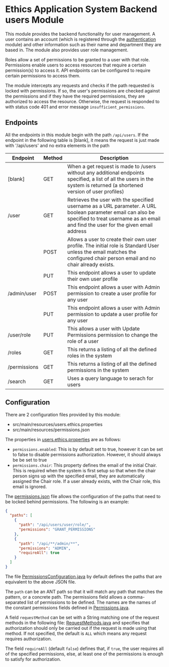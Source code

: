# Ethics Application System Backend users Module
This module provides the backend functionality for user management. A user contains an account (which is registered through
the [authentication](../authentication) module) and other information such as their name and department they are based in. The module also
provides user role management.

Roles allow a set of permissions to be granted to a user with that role. Permissions enable users to access resources that
require a certain permission(s) to access it. API endpoints can be configured to require certain permissions to access them.

The module intercepts any requests and checks if the path requested is locked with permissions. If so, the user's permissions
are checked against the permissions and if they have the required permissions, they are authorized to access the resource.
Otherwise, the request is responded to with status code 401 and error message `insufficient_permissions`.

## Endpoints
All the endpoints in this module begin with the path `/api/users`. If the endpoint in the following table is [blank], it means
the request is just made with '/api/users' and no extra elements in the path

| Endpoint     | Method | Description                                                                                                                                                                                        |
|--------------|--------|----------------------------------------------------------------------------------------------------------------------------------------------------------------------------------------------------|
| [blank]             | GET    | When a get request is made to /users without any additional endpoints specified, a list of all the users in the system is returned (a shortened version of user profiles)                              |
| /user        | GET    | Retrieves the user with the specified username as a URL parameter. A URL boolean parameter email can also be specified to treat username as an email and find the user for the given email address |
|              | POST   | Allows a user to create their own user profile. The initial role is Standard User unless the email matches the configured chair person email and no chair already exists.                          |
|              | PUT    | This endpoint allows a user to update their own user profile                                                                                                                                       |
| /admin/user  | POST   | This endpoint allows a user with Admin permission to create a user profile for any user                                                                                                            |
|              | PUT    | This endpoint allows a user with Admin permission to update a user profile for any user                                                                                                            |
| /user/role   | PUT    | This allows a user with Update Permissions permission to change the role of a user                                                                                                                 |
| /roles       | GET    | This returns a listing of all the defined roles in the system                                                                                                                                      |
| /permissions | GET    | This returns a listing of all the defined permissions in the system                                                                                                                                |
| /search      | GET    | Uses a query language to serach for users                                       |

## Configuration
There are 2 configuration files provided by this module:
* src/main/resources/users.ethics.properties
* src/main/resources/permissions.json

The properties in [users.ethics.properties](src/main/resources/users.ethics.properties) are as follows:
* `permissions.enabled`: This is by default set to true, however it can be set to false to disable permissions authorization. However, it should always be
 be set to true
* `permissions.chair`: This property defines the email of the initial Chair. This is required when the system is first setup
 so that when the chair person signs up with the specified email, they are automatically assigned the Chair role. If a user
 already exists, with the Chair role, this email is ignored.

The [permissions.json](src/main/resources/permissions.json) file allows the configuration of the paths that need to be locked behind permissions. The following
is an example:
```json
{
  "paths": [
    {
      "path": "/api/users/user/role/",
      "permissions": "GRANT_PERMISSIONS"
    },
    {
      "path": "/api/**/admin/**",
      "permissions": "ADMIN",
      "requireAll": true
    }
  ]
}
```
The file [PermissionsConfiguration.java](FYP/ethics-application-system/backend/users/src/main/java/ie/ul/ethics/scieng/users/config/PermissionsConfiguration.java) by default defines the paths
that are equivalent to the above JSON file.

The `path` can be an ANT path so that it will match any path that matches the pattern, or a concrete path. The permissions field
allows a comma-separated list of permissions to be defined. The names are the names of the constant permissions fields defined in
[Permissions.java](FYP/ethics-application-system/backend/users/src/main/java/ie/ul/ethics/scieng/users/authorization/Permissions.java).

A field `requestMethod` can be set with a String matching one of the request methods in the following file:
[RequestMethods.java](FYP/ethics-application-system/backend/users/src/main/java/ie/ul/ethics/scieng/users/authorization/RequestMethod.java) and specifies that authorization
should only be carried out if the request is made using that method. If not specified, the default is `ALL` which means any request
requires authorization.

The field `requireAll` (default `false`) defines that, if `true`, the user requires all of the specified permissions, else, at
least one of the permissions is enough to satisfy for authorization.
